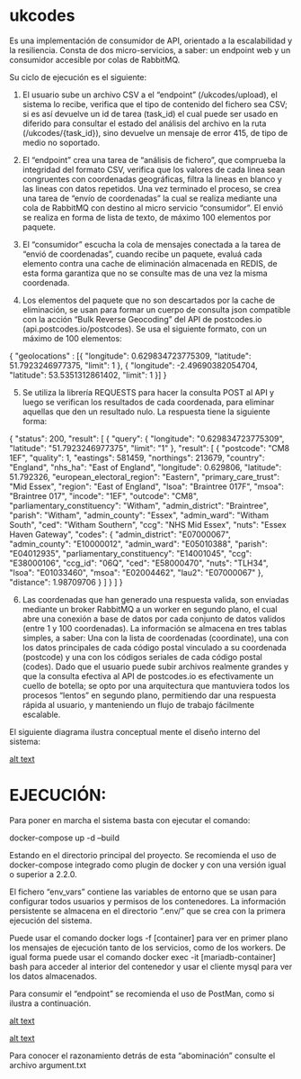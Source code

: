 # ukcodes

Es una implementación de consumidor de API, orientado a la escalabilidad y la resiliencia. Consta de dos micro-servicios, a saber: un endpoint web y un consumidor accesible por colas de RabbitMQ.

Su ciclo de ejecución es el siguiente:

1. El usuario sube un archivo CSV a el “endpoint” (/ukcodes/upload), el sistema lo recibe, verifica que el tipo de contenido del fichero sea CSV; si es así devuelve un id de tarea (task_id) el cual puede ser usado en diferido para consultar el estado del análisis del archivo en la ruta (/ukcodes/{task_id}), sino devuelve un mensaje de error 415, de tipo de medio no soportado.

2. El “endpoint” crea una tarea de “análisis de fichero”, que comprueba la integridad del formato CSV, verifica que los valores de cada linea sean congruentes con coordenadas geográficas, filtra la lineas en blanco y las lineas con datos repetidos. Una vez terminado el proceso, se crea una tarea de “envío de coordenadas” la cual se realiza mediante una cola de RabbitMQ con destino al micro servicio “consumidor”. El envió se realiza en forma de lista de texto, de máximo 100 elementos por paquete.

3. El “consumidor” escucha la cola de mensajes conectada a la tarea de “envió de coordenadas”, cuando recibe un paquete, evaluá cada elemento contra una cache de eliminación almacenada en REDIS, de esta forma garantiza que no se consulte mas de una vez la misma coordenada.

4. Los elementos del paquete que no son descartados por la cache de eliminación, se usan para formar un cuerpo de consulta json compatible con la acción “Bulk Reverse Geocoding” del API de postcodes.io (api.postcodes.io/postcodes). Se usa el siguiente formato, con un máximo de 100 elementos:

{
  "geolocations" : [{
    "longitude":  0.629834723775309,
    "latitude": 51.7923246977375,
    "limit": 1
  }, {
    "longitude": -2.49690382054704,
    "latitude": 53.5351312861402,
    "limit": 1
  }]
}

5. Se utiliza la librería REQUESTS para hacer la consulta POST al API y luego se verifican los resultados de cada coordenada, para eliminar aquellas que den un resultado nulo. La respuesta tiene la siguiente forma:

{
    "status": 200,
    "result": [
        {
            "query": {
                "longitude": "0.629834723775309",
                "latitude": "51.7923246977375",
                "limit": "1"
            },
            "result": [
                {
                    "postcode": "CM8 1EF",
                    "quality": 1,
                    "eastings": 581459,
                    "northings": 213679,
                    "country": "England",
                    "nhs_ha": "East of England",
                    "longitude": 0.629806,
                    "latitude": 51.792326,
                    "european_electoral_region": "Eastern",
                    "primary_care_trust": "Mid Essex",
                    "region": "East of England",
                    "lsoa": "Braintree 017F",
                    "msoa": "Braintree 017",
                    "incode": "1EF",
                    "outcode": "CM8",
                    "parliamentary_constituency": "Witham",
                    "admin_district": "Braintree",
                    "parish": "Witham",
                    "admin_county": "Essex",
                    "admin_ward": "Witham South",
                    "ced": "Witham Southern",
                    "ccg": "NHS Mid Essex",
                    "nuts": "Essex Haven Gateway",
                    "codes": {
                        "admin_district": "E07000067",
                        "admin_county": "E10000012",
                        "admin_ward": "E05010388",
                        "parish": "E04012935",
                        "parliamentary_constituency": "E14001045",
                        "ccg": "E38000106",
                        "ccg_id": "06Q",
                        "ced": "E58000470",
                        "nuts": "TLH34",
                        "lsoa": "E01033460",
                        "msoa": "E02004462",
                        "lau2": "E07000067"
                    },
                    "distance": 1.98709706
                }
            ]
        }
    ]
}

6. Las coordenadas que han generado una respuesta valida, son enviadas mediante un broker RabbitMQ a un worker en segundo plano, el cual abre una conexión a base de datos por cada conjunto de datos validos (entre 1 y 100 coordenadas). La información se almacena en tres tablas simples, a saber: Una con la lista de coordenadas (coordinate), una con los datos principales de cada código postal vinculado a su coordenada (postcode) y una con los códigos seriales de cada código postal (codes).
Dado que el usuario puede subir archivos realmente grandes y que la consulta efectiva al API de postcodes.io es efectivamente un cuello de botella; se opto por una arquitectura que mantuviera todos los procesos “lentos” en segundo plano, permitiendo dar una respuesta rápida al usuario, y manteniendo un flujo de trabajo fácilmente escalable.

El siguiente diagrama ilustra conceptual mente el diseño interno del sistema: 

[alt text](https://github.com/ejherran/ukcodes/blob/main/img/arq.png?raw=true)


# EJECUCIÓN:

Para poner en marcha el sistema basta con ejecutar el comando:

docker-compose up -d –build 

Estando en el directorio principal del proyecto. Se recomienda el uso de docker-compose integrado como plugin de docker y con una versión igual o superior a 2.2.0.

El fichero “env_vars” contiene las variables de entorno que se usan para configurar todos usuarios y permisos de los contenedores. La información persistente se almacena en el directorio “.env/” que se crea con la primera ejecución del sistema.

Puede usar el comando docker logs -f [container] para ver en primer plano los mensajes de ejecución tanto de los servicios, como de los workers. De igual forma puede usar el comando docker exec -it [mariadb-container] bash para acceder al interior del contenedor y usar el cliente mysql para ver los datos almacenados.

Para consumir el “endpoint” se recomienda el uso de PostMan, como si ilustra a continuación.

[alt text](https://github.com/ejherran/ukcodes/blob/main/img/post.png?raw=true)

[alt text](https://github.com/ejherran/ukcodes/blob/main/img/get.png?raw=true)

Para conocer el razonamiento detrás de esta “abominación” consulte el archivo argument.txt